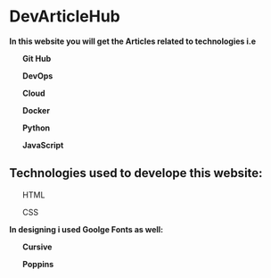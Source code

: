 <h1>DevArticleHub</h1>
<b><p>In this website you will get the Articles related to technologies i.e</p>
<list>
    <ul>Git Hub</ul>
    <ul>DevOps</ul>
    <ul>Cloud</ul>
    <ul>Docker</ul>
    <ul>Python</ul>
    <ul>JavaScript</ul></b>
<h2>Technologies used to develope this website:</h2>

  <a>  <list>
        <ul>HTML</ul>
        <ul>CSS</ul>
    </list>
</a>
<b><p>In designing i used <b>Goolge Fonts</b> as well:</p>
    <list>
        <ul>Cursive</ul>
        <ul>Poppins</ul>
    </list>
</b>
